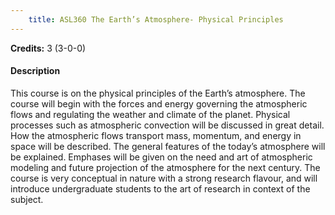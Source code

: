 ```yaml
---
    title: ASL360 The Earth’s Atmosphere- Physical Principles
---
```

**Credits:** 3 (3-0-0)



#### Description 
This course is on the physical principles of the Earth’s atmosphere. The course will begin with the forces and energy governing the atmospheric flows and regulating the weather and climate of the planet. Physical processes such as atmospheric convection will be discussed in great detail. How the atmospheric flows transport mass, momentum, and energy in space will be described. The general features of the today’s atmosphere will be explained. Emphases will be given on the need and art of atmospheric modeling and future projection of the atmosphere for the next century. The course is very conceptual in nature with a strong research flavour, and will introduce undergraduate students to the art of research in context of the subject.